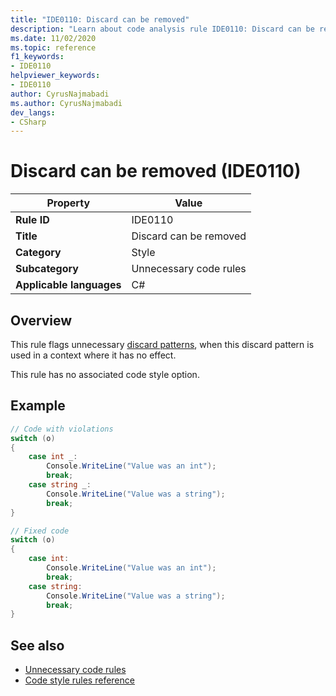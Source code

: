 ```yaml
---
title: "IDE0110: Discard can be removed"
description: "Learn about code analysis rule IDE0110: Discard can be removed"
ms.date: 11/02/2020
ms.topic: reference
f1_keywords:
- IDE0110
helpviewer_keywords:
- IDE0110
author: CyrusNajmabadi
ms.author: CyrusNajmabadi
dev_langs:
- CSharp
---
```

# Discard can be removed (IDE0110)

|Property|Value|
|-|-|
| **Rule ID** | IDE0110 |
| **Title** | Discard can be removed |
| **Category** | Style |
| **Subcategory** | Unnecessary code rules |
| **Applicable languages** | C# |

## Overview

This rule flags unnecessary [discard patterns](../../_csharplang/proposals/csharp-8.0/patterns.md#discard-pattern), when this discard pattern is used in a context where it has no effect.

This rule has no associated code style option.

## Example

```csharp
// Code with violations
switch (o)
{
    case int _:
        Console.WriteLine("Value was an int");
        break;
    case string _:
        Console.WriteLine("Value was a string");
        break;
}

// Fixed code
switch (o)
{
    case int:
        Console.WriteLine("Value was an int");
        break;
    case string:
        Console.WriteLine("Value was a string");
        break;
}
```

## See also

- [Unnecessary code rules](unnecessary-code-rules.md)
- [Code style rules reference](index.md)
